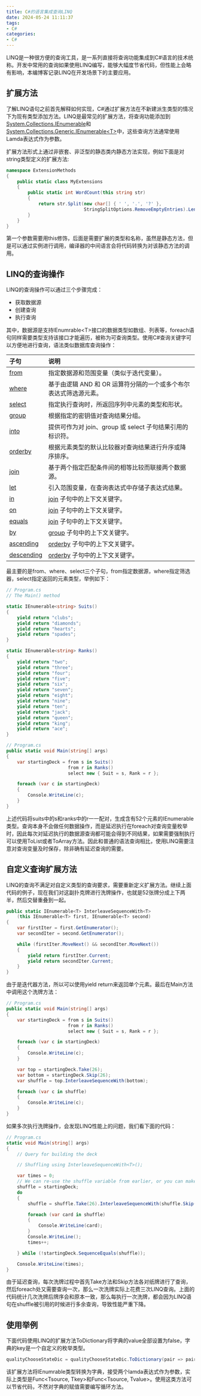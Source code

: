 ```yaml
---
title: C#的语言集成查询LINQ
date: 2024-05-24 11:11:37
tags:
- C#
categories:
- C#
---
```


LINQ是一种很方便的查询工具，是一系列直接将查询功能集成到C#语言的技术统称。开发中常用的查询如果使用LINQ编写，能够大幅度节省代码，但性能上会略有影响，本编博客记录LINQ在开发场景下的主要应用。

<!--more-->

## 扩展方法

了解LINQ语句之前首先解释如何实现，C#通过扩展方法在不新建派生类型的情况下为现有类型添加方法。LINQ是最常见的扩展方法，将查询功能添加到[System.Collections.IEnumerable](https://learn.microsoft.com/zh-cn/dotnet/api/system.collections.ienumerable)和[System.Collections.Generic.IEnumerable&lt;T&gt;](https://learn.microsoft.com/zh-cn/dotnet/api/system.collections.generic.ienumerable-1)中，这些查询方法通常使用Lamda表达式作为参数。

扩展方法形式上通过非嵌套、非泛型的静态类内静态方法实现，例如下面是对string类型定义的扩展方法:

```C#
namespace ExtensionMethods
{
    public static class MyExtensions
    {
        public static int WordCount(this string str)
        {
            return str.Split(new char[] { ' ', '.', '?' },
                             StringSplitOptions.RemoveEmptyEntries).Length;
        }
    }
}
```

第一个参数需要用this修饰，后面是需要扩展的类型和名称，虽然是静态方法，但是可以通过实例进行调用，编译器的中间语言会将代码转换为对该静态方法的调用。

## LINQ的查询操作

LINQ的查询操作可以通过三个步骤完成：

* 获取数据源
* 创建查询
* 执行查询



其中，数据源是支持IEnumrable\<T\>接口的数据类型如数组、列表等，foreach语句同样需要类型支持该接口才能遍历，被称为可查询类型。使用C#查询关键字可以方便地进行查询，语法类似数据库查询操作：

| 子句                                                         | 说明                                                         |
| :----------------------------------------------------------- | :----------------------------------------------------------- |
| [from](https://learn.microsoft.com/zh-cn/dotnet/csharp/language-reference/keywords/from-clause) | 指定数据源和范围变量（类似于迭代变量）。                     |
| [where](https://learn.microsoft.com/zh-cn/dotnet/csharp/language-reference/keywords/where-clause) | 基于由逻辑 AND 和 OR 运算符分隔的一个或多个布尔表达式筛选源元素。 |
| [select](https://learn.microsoft.com/zh-cn/dotnet/csharp/language-reference/keywords/select-clause) | 指定执行查询时，所返回序列中元素的类型和形状。               |
| [group](https://learn.microsoft.com/zh-cn/dotnet/csharp/language-reference/keywords/group-clause) | 根据指定的密钥值对查询结果分组。                             |
| [into](https://learn.microsoft.com/zh-cn/dotnet/csharp/language-reference/keywords/into) | 提供可作为对 join、group 或 select 子句结果引用的标识符。    |
| [orderby](https://learn.microsoft.com/zh-cn/dotnet/csharp/language-reference/keywords/orderby-clause) | 根据元素类型的默认比较器对查询结果进行升序或降序排序。       |
| [join](https://learn.microsoft.com/zh-cn/dotnet/csharp/language-reference/keywords/join-clause) | 基于两个指定匹配条件间的相等比较而联接两个数据源。           |
| [let](https://learn.microsoft.com/zh-cn/dotnet/csharp/language-reference/keywords/let-clause) | 引入范围变量，在查询表达式中存储子表达式结果。               |
| [in](https://learn.microsoft.com/zh-cn/dotnet/csharp/language-reference/keywords/in) | [join](https://learn.microsoft.com/zh-cn/dotnet/csharp/language-reference/keywords/join-clause) 子句中的上下文关键字。 |
| [on](https://learn.microsoft.com/zh-cn/dotnet/csharp/language-reference/keywords/on) | [join](https://learn.microsoft.com/zh-cn/dotnet/csharp/language-reference/keywords/join-clause) 子句中的上下文关键字。 |
| [equals](https://learn.microsoft.com/zh-cn/dotnet/csharp/language-reference/keywords/equals) | [join](https://learn.microsoft.com/zh-cn/dotnet/csharp/language-reference/keywords/join-clause) 子句中的上下文关键字。 |
| [by](https://learn.microsoft.com/zh-cn/dotnet/csharp/language-reference/keywords/by) | [group](https://learn.microsoft.com/zh-cn/dotnet/csharp/language-reference/keywords/group-clause) 子句中的上下文关键字。 |
| [ascending](https://learn.microsoft.com/zh-cn/dotnet/csharp/language-reference/keywords/ascending) | [orderby](https://learn.microsoft.com/zh-cn/dotnet/csharp/language-reference/keywords/orderby-clause) 子句中的上下文关键字。 |
| [descending](https://learn.microsoft.com/zh-cn/dotnet/csharp/language-reference/keywords/descending) | [orderby](https://learn.microsoft.com/zh-cn/dotnet/csharp/language-reference/keywords/orderby-clause) 子句中的上下文关键字。 |

最主要的是from、where、select三个子句，from指定数据源，where指定筛选器，select指定返回的元素类型，举例如下：

```C#
// Program.cs
// The Main() method

static IEnumerable<string> Suits()
{
    yield return "clubs";
    yield return "diamonds";
    yield return "hearts";
    yield return "spades";
}

static IEnumerable<string> Ranks()
{
    yield return "two";
    yield return "three";
    yield return "four";
    yield return "five";
    yield return "six";
    yield return "seven";
    yield return "eight";
    yield return "nine";
    yield return "ten";
    yield return "jack";
    yield return "queen";
    yield return "king";
    yield return "ace";
}

// Program.cs
public static void Main(string[] args)
{
    var startingDeck = from s in Suits()
                       from r in Ranks()
                       select new { Suit = s, Rank = r };

    foreach (var c in startingDeck)
    {
        Console.WriteLine(c);
    }
}
```

上述代码将suits中的s和ranks中的r一一配对，生成含有52个元素的IEnumerable类型。查询本身不会做任何数据操作，而是延迟执行在foreach对查询变量枚举时，因此每次对延迟执行的数据源查询都可能会得到不同结果，如果需要强制执行可以使用ToList或者ToArray方法。因此和普通的语法查询相比，使用LINQ需要注意对查询变量及时保存，除非确有延迟查询的需要。

## 自定义查询扩展方法

LINQ的查询不满足对自定义类型的查询要求，需要重新定义扩展方法。继续上面代码的例子，现在我们对这副扑克牌进行洗牌操作，也就是52张牌分成上下两半，然后交替重叠到一起。

```C#
public static IEnumerable<T> InterleaveSequenceWith<T>
    (this IEnumerable<T> first, IEnumerable<T> second)
{
    var firstIter = first.GetEnumerator();
    var secondIter = second.GetEnumerator();

    while (firstIter.MoveNext() && secondIter.MoveNext())
    {
        yield return firstIter.Current;
        yield return secondIter.Current;
    }
}
```

由于是迭代器方法，所以可以使用yield return来返回单个元素。最后在Main方法中调用这个洗牌方法：

```C#
// Program.cs
public static void Main(string[] args)
{
    var startingDeck = from s in Suits()
                       from r in Ranks()
                       select new { Suit = s, Rank = r };

    foreach (var c in startingDeck)
    {
        Console.WriteLine(c);
    }

    var top = startingDeck.Take(26);
    var bottom = startingDeck.Skip(26);
    var shuffle = top.InterleaveSequenceWith(bottom);

    foreach (var c in shuffle)
    {
        Console.WriteLine(c);
    }
}
```

如果多次执行洗牌操作，会发现LINQ性能上的问题，我们看下面的代码：

```C#
// Program.cs
static void Main(string[] args)
{
    // Query for building the deck

    // Shuffling using InterleaveSequenceWith<T>();

    var times = 0;
    // We can re-use the shuffle variable from earlier, or you can make a new one
    shuffle = startingDeck;
    do
    {
        shuffle = shuffle.Take(26).InterleaveSequenceWith(shuffle.Skip(26));

        foreach (var card in shuffle)
        {
            Console.WriteLine(card);
        }
        Console.WriteLine();
        times++;

    } while (!startingDeck.SequenceEquals(shuffle));

    Console.WriteLine(times);
}

```

由于延迟查询，每次洗牌过程中首先Take方法和Skip方法各对纸牌进行了查询，然后foreach处又需要查询一次，那么一次洗牌实际上花费三次LINQ查询。上面的代码统计几次洗牌后牌序会和原本一致，那么每执行一次洗牌，都会因为LINQ语句在shuffle被引用的时候进行多余查询，导致性能严重下降。

## 使用举例

下面代码使用LINQ的扩展方法ToDictionary将字典的value全部设置为false，字典的key是一个自定义的枚举类型。

```C#
qualityChooseStateDic = qualityChooseStateDic.ToDictionary(pair => pair.Key, pair => true);
```

该扩展方法将IEnumrable类型转换为字典，接受两个lamda表达式作为参数，实际上类型是Func&lt;Tsource, Tkey&gt;和Func&lt;Tsource, Tvalue&gt;。使用这类方法可以节省代码，不然对字典的赋值需要编写循环方法。

